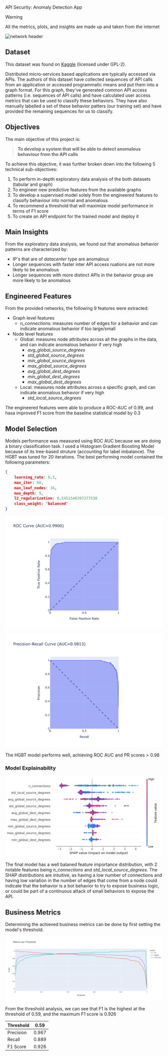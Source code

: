 API Security: Anomaly Detection App

> [!WARNING]
> All the metrics, plots, and insights are made up and taken from the internet

![network header](assets/header.png)

## Dataset

This dataset was found on [Kaggle](https://www.kaggle.com/datasets/tangodelta/api-access-behaviour-anomaly-dataset/data) (licensed under GPL-2).

Distributed micro-services based applications are typically accessed via APIs. The authors of this dataset have collected sequences of API calls from an application or accessed programmatic means and put them into a graph format. For this graph, they've generated common API access patterns (i.e. sequences of API calls) and have calculated user access metrics that can be used to classify these behaviors. They have also manually labelled a set of these behavior patters (our training set) and have provided the remaining sequences for us to classify.

## Objectives

The main objective of this project is:

> **To develop a system that will be able to detect anomalous behaviour from the API calls**

To achieve this objective, it was further broken down into the following 5 technical sub-objectives:

1. To perform in-depth exploratory data analysis of the both datasets (tabular and graph)
2. To engineer new predictive features from the available graphs
3. To develop a supervised model solely from the engineered features to classify behaviour into normal and anomalous
4. To recommend a threshold that will maximize model performance in terms of F1 score
5. To create an API endpoint for the trained model and deploy it

## Main Insights

From the exploratory data analysis, we found out that anomalous behavior patterns are characterized by:

* IP's that are of *datacenter* type are anomalous
* Longer sequences with faster inter API access ruations are not more likely to be anomalous
* Longer sequences with more distinct APIs in the behavior group are more likely to be anomalous

## Engineered Features

From the provided networks, the following 9 features were extracted:
 * Graph level features
   * *n_connection*s: measures number of edges for a behavior and can indicate anomalous behavior if too large/small
 * Node level features
   * Global: measures node attributes across all the graphs in the data, and can indicate anomalous behavior if very high
     * *avg_global_source_degrees*
     * *std_global_source_degrees*
     * *min_global_source_degrees*
     * *max_global_source_degrees*
     * *avg_global_dest_degrees*
     * *min_global_dest_degrees*
     * *max_global_dest_degrees*
   * Local: measures node attributes across a specific graph, and can indicate anomalous behavior if very high
     * *std_local_source_degrees*

The engineered features were able to produce a ROC-AUC of 0.99, and hasa improved F1 score from the baseline statistical model by 0.3


## Model Selection
Models performance was measured using ROC AUC because we are doing a binary classification task. I used a Histogram Gradient Boosting Model because of its tree-based struture (accounting for label imbalance). The HGBT was tuned for 20 iterations. The best performing model contained the following parameters:

```json
{
    learning_rate: 0.1,
    max_iter: 60,
    max_leaf_nodes: 16,
    max_depth: 9,
    l2_regularization: 0.5451546397377538
    class_weight: 'balanced'
}
```

![ROC curve](assets/roc_auc.png)

![PR curve](assets/pr_curve.png)

The HGBT model performs well, achieving ROC AUC and PR scores > 0.98

### Model Explainability

![Shap](assets/shap.png)

The final model has a well balaned feature importance distribution, with 2 notable features being *n_connections* and *std_local_source_degrees*. The SHAP distributions are intuitive, as having a low number of connections and having low variation in the number of edges that come from a node could indicate that the behavior is a bot behavior to try to expose business logic, or could be part of a continuous attack of small behaviors to expose the API.

## Business Metrics

Determining the achieved business metrics can be done by first setting the model's threshold.

![Threshold](assets/thresholds.png)

From the threshold analysis, we can see that F1 is the highest at the threshold of 0.59, and the maximum F1 score is 0.926

| Threshold  | 0.59 |
|------------|------|
| Precision  | 0.967|
| Recall     | 0.889|
| F1 Score   | 0.926|





